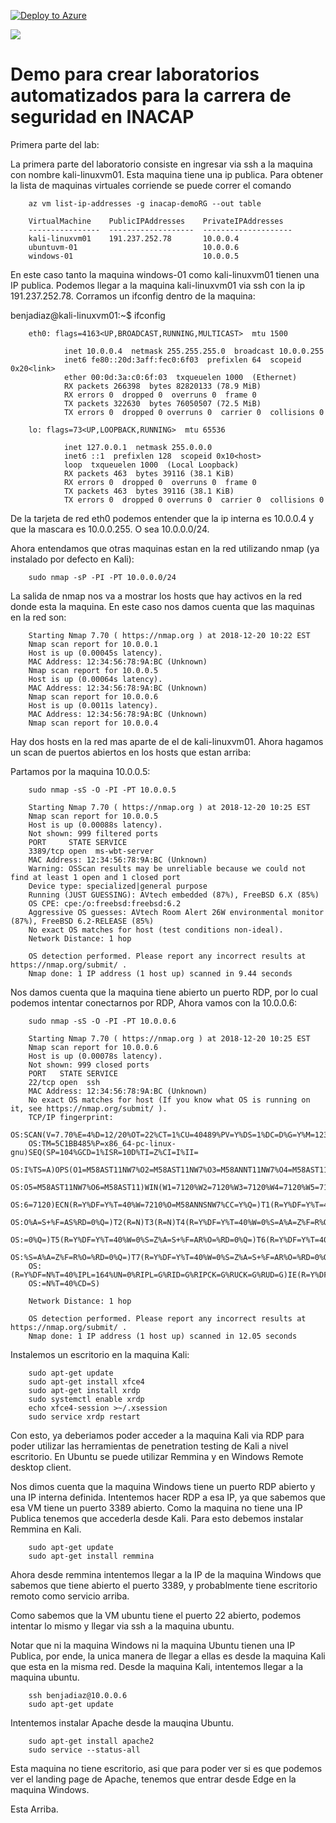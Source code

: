 [![Deploy to Azure](http://azuredeploy.net/deploybutton.png)](https://azuredeploy.net/)

<a href="http://armviz.io/#/?load=https://raw.githubusercontent.com/DarylsCorner/ARM-Templates/master/vm-from-user-image/azuredeploy.json" target="_blank">
  <img src="http://armviz.io/visualizebutton.png"/>
</a>

Demo para crear laboratorios automatizados para la carrera de seguridad en INACAP
====================

Primera parte del lab:

La primera parte del laboratorio consiste en ingresar via ssh a la maquina con nombre kali-linuxvm01. Esta maquina tiene una ip publica. Para obtener la lista de maquinas virtuales corriende se puede correr el comando 

        az vm list-ip-addresses -g inacap-demoRG --out table

        VirtualMachine    PublicIPAddresses    PrivateIPAddresses
        ----------------  -------------------  --------------------
        kali-linuxvm01    191.237.252.78       10.0.0.4
        ubuntuvm-01                            10.0.0.6
        windows-01                             10.0.0.5

En este caso tanto la maquina windows-01 como kali-linuxvm01 tienen una IP publica. Podemos llegar a la maquina kali-linuxvm01 via ssh con la ip 191.237.252.78. Corramos un ifconfig dentro de la maquina:

benjadiaz@kali-linuxvm01:~$ ifconfig

        eth0: flags=4163<UP,BROADCAST,RUNNING,MULTICAST>  mtu 1500

                inet 10.0.0.4  netmask 255.255.255.0  broadcast 10.0.0.255
                inet6 fe80::20d:3aff:fec0:6f03  prefixlen 64  scopeid 0x20<link>
                ether 00:0d:3a:c0:6f:03  txqueuelen 1000  (Ethernet)
                RX packets 266398  bytes 82820133 (78.9 MiB)
                RX errors 0  dropped 0  overruns 0  frame 0
                TX packets 322630  bytes 76050507 (72.5 MiB)
                TX errors 0  dropped 0 overruns 0  carrier 0  collisions 0

        lo: flags=73<UP,LOOPBACK,RUNNING>  mtu 65536

                inet 127.0.0.1  netmask 255.0.0.0
                inet6 ::1  prefixlen 128  scopeid 0x10<host>
                loop  txqueuelen 1000  (Local Loopback)
                RX packets 463  bytes 39116 (38.1 KiB)
                RX errors 0  dropped 0  overruns 0  frame 0
                TX packets 463  bytes 39116 (38.1 KiB)
                TX errors 0  dropped 0 overruns 0  carrier 0  collisions 0


De la tarjeta de red eth0 podemos entender que la ip interna es 10.0.0.4 y que la mascara es 10.0.0.255. O sea 10.0.0.0/24.

Ahora entendamos que otras maquinas estan en la red utilizando nmap (ya instalado por defecto en Kali):

        sudo nmap -sP -PI -PT 10.0.0.0/24
        
La salida de nmap nos va a mostrar los hosts que hay activos en la red donde esta la maquina. En este caso nos damos cuenta que las maquinas en la red son:

        Starting Nmap 7.70 ( https://nmap.org ) at 2018-12-20 10:22 EST
        Nmap scan report for 10.0.0.1
        Host is up (0.00045s latency).
        MAC Address: 12:34:56:78:9A:BC (Unknown)
        Nmap scan report for 10.0.0.5
        Host is up (0.00064s latency).
        MAC Address: 12:34:56:78:9A:BC (Unknown)
        Nmap scan report for 10.0.0.6
        Host is up (0.0011s latency).
        MAC Address: 12:34:56:78:9A:BC (Unknown)
        Nmap scan report for 10.0.0.4

Hay dos hosts en la red mas aparte de el de kali-linuxvm01. 
Ahora hagamos un scan de puertos abiertos en los hosts que estan arriba:

Partamos por la maquina 10.0.0.5:

        sudo nmap -sS -O -PI -PT 10.0.0.5

        Starting Nmap 7.70 ( https://nmap.org ) at 2018-12-20 10:25 EST
        Nmap scan report for 10.0.0.5
        Host is up (0.00088s latency).
        Not shown: 999 filtered ports
        PORT     STATE SERVICE
        3389/tcp open  ms-wbt-server
        MAC Address: 12:34:56:78:9A:BC (Unknown)
        Warning: OSScan results may be unreliable because we could not find at least 1 open and 1 closed port
        Device type: specialized|general purpose
        Running (JUST GUESSING): AVtech embedded (87%), FreeBSD 6.X (85%)
        OS CPE: cpe:/o:freebsd:freebsd:6.2
        Aggressive OS guesses: AVtech Room Alert 26W environmental monitor (87%), FreeBSD 6.2-RELEASE (85%)
        No exact OS matches for host (test conditions non-ideal).
        Network Distance: 1 hop

        OS detection performed. Please report any incorrect results at https://nmap.org/submit/ .
        Nmap done: 1 IP address (1 host up) scanned in 9.44 seconds
 
Nos damos cuenta que la maquina tiene abierto un puerto RDP, por lo cual podemos intentar conectarnos por RDP,
Ahora vamos con la 10.0.0.6:

        sudo nmap -sS -O -PI -PT 10.0.0.6

        Starting Nmap 7.70 ( https://nmap.org ) at 2018-12-20 10:25 EST
        Nmap scan report for 10.0.0.6
        Host is up (0.00078s latency).
        Not shown: 999 closed ports
        PORT   STATE SERVICE
        22/tcp open  ssh
        MAC Address: 12:34:56:78:9A:BC (Unknown)
        No exact OS matches for host (If you know what OS is running on it, see https://nmap.org/submit/ ).
        TCP/IP fingerprint:
        OS:SCAN(V=7.70%E=4%D=12/20%OT=22%CT=1%CU=40489%PV=Y%DS=1%DC=D%G=Y%M=123456%
        OS:TM=5C1BB485%P=x86_64-pc-linux-gnu)SEQ(SP=104%GCD=1%ISR=10D%TI=Z%CI=I%II=
        OS:I%TS=A)OPS(O1=M58AST11NW7%O2=M58AST11NW7%O3=M58ANNT11NW7%O4=M58AST11NW7%
        OS:O5=M58AST11NW7%O6=M58AST11)WIN(W1=7120%W2=7120%W3=7120%W4=7120%W5=7120%W
        OS:6=7120)ECN(R=Y%DF=Y%T=40%W=7210%O=M58ANNSNW7%CC=Y%Q=)T1(R=Y%DF=Y%T=40%S=
        OS:O%A=S+%F=AS%RD=0%Q=)T2(R=N)T3(R=N)T4(R=Y%DF=Y%T=40%W=0%S=A%A=Z%F=R%O=%RD
        OS:=0%Q=)T5(R=Y%DF=Y%T=40%W=0%S=Z%A=S+%F=AR%O=%RD=0%Q=)T6(R=Y%DF=Y%T=40%W=0
        OS:%S=A%A=Z%F=R%O=%RD=0%Q=)T7(R=Y%DF=Y%T=40%W=0%S=Z%A=S+%F=AR%O=%RD=0%Q=)U1
        OS:(R=Y%DF=N%T=40%IPL=164%UN=0%RIPL=G%RID=G%RIPCK=G%RUCK=G%RUD=G)IE(R=Y%DFI
        OS:=N%T=40%CD=S)

        Network Distance: 1 hop

        OS detection performed. Please report any incorrect results at https://nmap.org/submit/ .
        Nmap done: 1 IP address (1 host up) scanned in 12.05 seconds

Instalemos un escritorio en la maquina Kali:

        sudo apt-get update
        sudo apt-get install xfce4
        sudo apt-get install xrdp
        sudo systemctl enable xrdp
        echo xfce4-session >~/.xsession
        sudo service xrdp restart
        
Con esto, ya deberiamos poder acceder a la maquina Kali via RDP para poder utilizar las herramientas de penetration testing de Kali a nivel escritorio. En Ubuntu se puede utilizar Remmina y en Windows Remote desktop client.

Nos dimos cuenta que la maquina Windows tiene un puerto RDP abierto y una IP interna definida. Intentemos hacer RDP a esa IP, ya que sabemos que esa VM tiene un puerto 3389 abierto. Como la maquina no tiene una IP Publica tenemos que accederla desde Kali. Para esto debemos instalar Remmina en Kali.

        sudo apt-get update
        sudo apt-get install remmina

Ahora desde remmina intentemos llegar a la IP de la maquina Windows que sabemos que tiene abierto el puerto 3389, y probablmente tiene escritorio remoto como servicio arriba. 

Como sabemos que la VM ubuntu tiene el puerto 22 abierto, podemos intentar lo mismo y llegar via ssh a la maquina ubuntu. 

Notar que ni la maquina Windows ni la maquina Ubuntu tienen una IP Publica, por ende, la unica manera de llegar a ellas es desde la maquina Kali que esta en la misma red. Desde la maquina Kali, intentemos llegar a la maquina ubuntu.

        ssh benjadiaz@10.0.0.6
        sudo apt-get update

Intentemos instalar Apache desde la mauqina Ubuntu.

        sudo apt-get install apache2
        sudo service --status-all   
        
Esta maquina no tiene escritorio, asi que para poder ver si es que podemos ver el landing page de Apache, tenemos que entrar desde Edge en la maquina Windows.

Esta Arriba.




